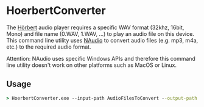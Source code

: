 # HoerbertConverter

The [Hörbert](https://www.hoerbert.com/) audio player requires a specific WAV format (32khz, 16bit, Mono) and file name (0.WAV, 1.WAV, ...) to play an audio file on this device. This command line utility uses [NAudio](https://github.com/naudio/NAudio) to convert audio files (e.g. mp3, m4a, etc.) to the required audio format.

Attention: NAudio uses specific Windows APIs and therefore this command line utility doesn't work on other platforms such as MacOS or Linux.

## Usage

```cmd
> HoerbertConverter.exe --input-path AudioFilesToConvert --output-path OutputDirectory
```
